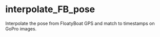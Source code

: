 # interpolate_FB_pose
Interpolate the pose from FloatyBoat GPS and match to timestamps on GoPro images. 
